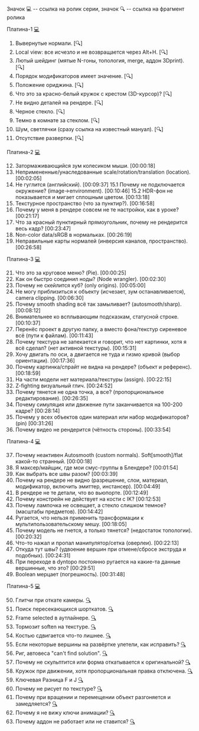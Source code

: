 
Значок :computer: -- ссылка на ролик серии, значок :mag: -- ссылка на фрагмент ролика

Платина-1 [:computer:](https://www.youtube.com/watch?v=82T4_ug0alM&list=PLIMU9w2JuTwMeuefU6i88Jx5ZE6MKeLB2&index=1)
1. Вывернутые нормали. [:mag:] 
2. Local view: все исчезло и не возвращается через Alt+H. [:mag:]
3. Лютый шейдинг (мятые N-гоны, топология, merge, аддон 3Dprint). [:mag:]
4. Порядок модификаторов имеет значение. [:mag:]
5. Положение ориджина. [:mag:]
6. Что это за красно-белый кружок с крестом (3D-курсор)? [:mag:]
7. Не видно деталей на рендере. [:mag:]
8. Черное стекло. [:mag:]
9. Темно в комнате за стеклом. [:mag:]
10. Шум, светлячки (сразу ссылка на известный мануал). [:mag:]
11. Отсутствие развертки. [:mag:]

Платина-2 [:computer:](https://www.youtube.com/watch?v=KQUnFL9LEV4&list=PLIMU9w2JuTwMeuefU6i88Jx5ZE6MKeLB2&index=2)
    
12. Затормаживающийся зум колесиком мыши. [00:00:18]
13. Непримененные/унаследованные scale/rotation/translation (location). [00:02:05]
14. Не гуглится (английский). [00:09:37]
15.1 Почему не подключается окружение? (image->environment). [00:10:46]
15.2 HDR-фон не показывается и мигает сплошным цветом. [00:13:18]
16. Текстурное пространство (что за пунктир?). [00:16:58]
17. Почему у меня в рендере совсем не те настройки, как в уроке? [00:21:17]
18. Что за красный пунктирный прямоугольник, почему не рендерится весь кадр? [00:23:47]
19. Non-color data/sRGB в нормальках. [00:26:19]
20. Неправильные карты нормалей (инверсия каналов, пространство). [00:26:58]

Платина-3 [:computer:](https://www.youtube.com/watch?v=3j8Y5lyOyv8&list=PLIMU9w2JuTwMeuefU6i88Jx5ZE6MKeLB2&index=3)
    
21. Что это за круговое меню? (Pie). [00:00:25]
22. Как он быстро соединил ноды? (Node wrangler). [00:02:30]
23. Почему не скейлится куб? (only origins). [00:05:00]
24. Не могу приблизиться к объекту (исчезает, зум останавливается), camera clipping. [00:06:30]
25. Почему smooth shading всё так замыливает? (autosmooth/sharp). [00:08:12]
26. Внимательнее ко всплывающим подсказкам, статусной строке. [00:10:37]
27. Перенёс проект в другую папку, а вместо фона/текстур сиреневое всё (пути к файлам). [00:11:43]  
28. Почему текстура не запекается и говорит, что нет картинки, хотя я всё сделал? (нет активной текстуры). [00:15:31]
29. Хочу двигать по оси, а двигается не туда и гизмо кривой (выбор ориентации). [00:17:36]
30. Почему картинка/спрайт не видна на рендере? (объект и референс). [00:18:59]
31. На части модели нет материала/текстуры (assign). [00:22:15] 
32. Z-fighting визуальный глич. [00:24:52]
33. Почему тянется не одна точка, а все? (пропорциональное редактирование). [00:26:35]
34. Почему симуляция или движение пути заканчивается на 100-200 кадре? [00:28:14]
35. Почему у всех объектов один материал или набор модификаторов? (pin) [00:31:26]
36. Почему видео не рендерится (чётность стороны). [00:33:54]

Платина-4 [:computer:](https://www.youtube.com/watch?v=mKSkzUltN8A&list=PLIMU9w2JuTwMeuefU6i88Jx5ZE6MKeLB2&index=4)
    
37. Почему неактивен Autosmooth (custom normals). Soft[smooth]/flat какой-то странный. [00:00:18]
38. Я максер/майщик, где мои смус-группы в Блендере? [00:01:54]
39. Как выбрать все швы разом? [00:03:39]
40. Почему на рендере не видно (разрешение, слои, материал, модификатор, включить эмиттер, инстансер). [00:04:49]
41. В рендере не те детали, что во вьюпорте. [00:12:49]
42. Почему констрейн не действует на кости с IK? [00:12:53]
43. Почему лампочка не освещает, а стекло слишком темное? (масштабы предметов). [00:14:42]
44. Ругается, что нельзя применить трансформации к мультипользовательскому мешу. [00:18:05]
45. Почему модель не гнется, а только тянется? (недостаток топологии). [00:20:32]
46. Что-то нажал и пропал манипулятор/сетка (оверлеи). [00:22:13]
47. Откуда тут швы? (удвоение вершин при отмене/сбросе экструда и подобных). [00:24:31]
48. При переходе в dyntopo постоянно ругается на какие-та данные вершинные, что это? [00:29:51]
49. Boolean мерцает (погрешность). [00:31:48]

Платина-5 [:computer:](https://www.youtube.com/watch?v=Pn4KCBIchQQ&list=PLIMU9w2JuTwMeuefU6i88Jx5ZE6MKeLB2&index=5)
    
50. Глитчи при откате камеры. [:mag:](https://www.youtube.com/watch?v=Pn4KCBIchQQ&list=PLIMU9w2JuTwMeuefU6i88Jx5ZE6MKeLB2&index=5&t=25s)
51. Поиск пересекающихся шорткатов. [:mag:](https://www.youtube.com/watch?v=Pn4KCBIchQQ&list=PLIMU9w2JuTwMeuefU6i88Jx5ZE6MKeLB2&index=5&t=210s)
52. Frame selected в аутлайнере. [:mag:](https://www.youtube.com/watch?v=Pn4KCBIchQQ&list=PLIMU9w2JuTwMeuefU6i88Jx5ZE6MKeLB2&index=5&t=251s)
53. Тормозит soften на текстуре. [:mag:](https://www.youtube.com/watch?v=Pn4KCBIchQQ&list=PLIMU9w2JuTwMeuefU6i88Jx5ZE6MKeLB2&index=5&t=283s)
54. Костью сдвигается что-то лишнее. [:mag:](https://www.youtube.com/watch?v=Pn4KCBIchQQ&list=PLIMU9w2JuTwMeuefU6i88Jx5ZE6MKeLB2&index=5&t=384s)
55. Если некоторые вершины на развёртке улетели, как исправить? [:mag:](https://www.youtube.com/watch?v=Pn4KCBIchQQ&list=PLIMU9w2JuTwMeuefU6i88Jx5ZE6MKeLB2&index=5&t=427s)
56. Риг, автовеса "can't find solution". [:mag:](https://www.youtube.com/watch?v=Pn4KCBIchQQ&list=PLIMU9w2JuTwMeuefU6i88Jx5ZE6MKeLB2&index=5&t=565s)
57. Почему не скульптится или форма откатывается к оригинальной? [:mag:](https://www.youtube.com/watch?v=Pn4KCBIchQQ&list=PLIMU9w2JuTwMeuefU6i88Jx5ZE6MKeLB2&index=5&t=660s)
58. Кружок при движении, хотя пропорциональная правка отключена. [:mag:](https://www.youtube.com/watch?v=Pn4KCBIchQQ&list=PLIMU9w2JuTwMeuefU6i88Jx5ZE6MKeLB2&index=5&t=820s)
59. Ключевая Разница F и J [:mag:](https://www.youtube.com/watch?v=Pn4KCBIchQQ&list=PLIMU9w2JuTwMeuefU6i88Jx5ZE6MKeLB2&index=5&t=877s)
60. Почему не рисует по текстуре? [:mag:](https://www.youtube.com/watch?v=Pn4KCBIchQQ&list=PLIMU9w2JuTwMeuefU6i88Jx5ZE6MKeLB2&index=5&t=962s)
61. Почему при вращении и перемещении объект разгоняется и замедляется? [:mag:](https://www.youtube.com/watch?v=Pn4KCBIchQQ&list=PLIMU9w2JuTwMeuefU6i88Jx5ZE6MKeLB2&index=5&t=1149s)
62. Почему я не вижу ключи анимации? [:mag:](https://www.youtube.com/watch?v=Pn4KCBIchQQ&list=PLIMU9w2JuTwMeuefU6i88Jx5ZE6MKeLB2&index=5&t=1556s)
63. Почему аддон не работает или не ставится? [:mag:](https://www.youtube.com/watch?v=Pn4KCBIchQQ&list=PLIMU9w2JuTwMeuefU6i88Jx5ZE6MKeLB2&index=5&t=1597s)

